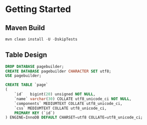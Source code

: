 # Getting Started

## Maven Build
```powershell
mvn clean install -U -DskipTests
```

## Table Design
```sql
DROP DATABASE pagebuilder;
CREATE DATABASE pagebuilder CHARACTER SET utf8;
USE pagebuilder;

CREATE TABLE `page`
(
    `id`   bigint(20) unsigned NOT NULL,
    `name` varchar(30) COLLATE utf8_unicode_ci NOT NULL,
    `components` MEDIUMTEXT COLLATE utf8_unicode_ci,
    `css` MEDIUMTEXT COLLATE utf8_unicode_ci,
    PRIMARY KEY (`id`)
) ENGINE=InnoDB DEFAULT CHARSET=utf8 COLLATE=utf8_unicode_ci;

```